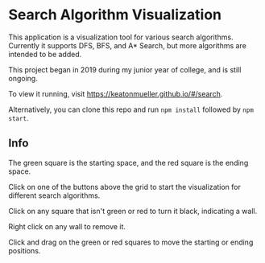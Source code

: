 # Search Algorithm Visualization
This application is a visualization tool for various search algorithms. Currently it supports DFS, BFS, and A* Search, but more algorithms are intended to be added.

This project began in 2019 during my junior year of college, and is still ongoing.

To view it running, visit https://keatonmueller.github.io/#/search.

Alternatively, you can clone this repo and run `npm install` followed by `npm start`.

## Info
The green square is the starting space, and the red square is the ending space.

Click on one of the buttons above the grid to start the visualization for different search algorithms.

Click on any square that isn't green or red to turn it black, indicating a wall.

Right click on any wall to remove it.

Click and drag on the green or red squares to move the starting or ending positions.
